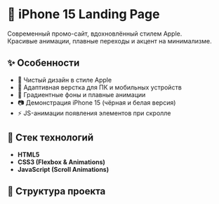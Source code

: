 # 📱 iPhone 15 Landing Page

Современный промо-сайт, вдохновлённый стилем Apple.  
Красивые анимации, плавные переходы и акцент на минимализме.

## ✨ Особенности
- 🎨 Чистый дизайн в стиле Apple  
- 📱 Адаптивная верстка для ПК и мобильных устройств  
- 🌌 Градиентные фоны и плавные анимации  
- 📷 Демонстрация iPhone 15 (чёрная и белая версия)  
- ⚡ JS-анимации появления элементов при скролле  

## 🚀 Стек технологий
- **HTML5**  
- **CSS3 (Flexbox & Animations)**  
- **JavaScript (Scroll Animations)**  

## 📂 Структура проекта
